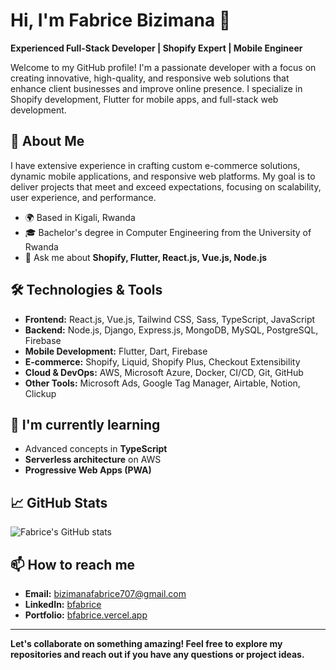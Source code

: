 # Hi, I'm Fabrice Bizimana 👋

**Experienced Full-Stack Developer | Shopify Expert | Mobile Engineer**

Welcome to my GitHub profile! I'm a passionate developer with a focus on creating innovative, high-quality, and responsive web solutions that enhance client businesses and improve online presence. I specialize in Shopify development, Flutter for mobile apps, and full-stack web development.

## 🚀 About Me

I have extensive experience in crafting custom e-commerce solutions, dynamic mobile applications, and responsive web platforms. My goal is to deliver projects that meet and exceed expectations, focusing on scalability, user experience, and performance.

- 🌍 Based in Kigali, Rwanda
- 🎓 Bachelor's degree in Computer Engineering from the University of Rwanda
- 💬 Ask me about **Shopify, Flutter, React.js, Vue.js, Node.js**

## 🛠️ Technologies & Tools

- **Frontend:** React.js, Vue.js, Tailwind CSS, Sass, TypeScript, JavaScript
- **Backend:** Node.js, Django, Express.js, MongoDB, MySQL, PostgreSQL, Firebase
- **Mobile Development:** Flutter, Dart, Firebase
- **E-commerce:** Shopify, Liquid, Shopify Plus, Checkout Extensibility
- **Cloud & DevOps:** AWS, Microsoft Azure, Docker, CI/CD, Git, GitHub
- **Other Tools:** Microsoft Ads, Google Tag Manager, Airtable, Notion, Clickup

## 🌱 I'm currently learning

- Advanced concepts in **TypeScript**
- **Serverless architecture** on AWS
- **Progressive Web Apps (PWA)**

## 📈 GitHub Stats

![Fabrice's GitHub stats](https://github-readme-stats.vercel.app/api?username=B-Fabrice&show_icons=true&theme=radical)

## 📫 How to reach me

- **Email:** [bizimanafabrice707@gmail.com](mailto:bizimanafabrice707@gmail.com)
- **LinkedIn:** [bfabrice](https://www.linkedin.com/in/bfabrice)
- **Portfolio:** [bfabrice.vercel.app](https://bfabrice.vercel.app)

---

**Let's collaborate on something amazing! Feel free to explore my repositories and reach out if you have any questions or project ideas.**


